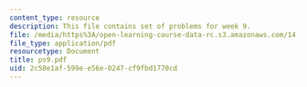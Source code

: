 ```yaml
---
content_type: resource
description: This file contains set of problems for week 9.
file: /media/https%3A/open-learning-course-data-rc.s3.amazonaws.com/14-30-introduction-to-statistical-method-in-economics-spring-2006/2c58e1af599ee56e0247cf9fbd1770cd_ps9.pdf
file_type: application/pdf
resourcetype: Document
title: ps9.pdf
uid: 2c58e1af-599e-e56e-0247-cf9fbd1770cd
---
```

